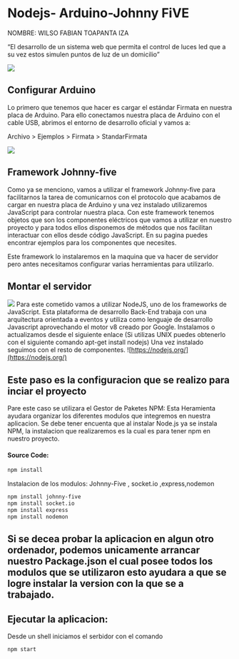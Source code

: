  # Nodejs- Arduino-Johnny FiVE
 
 NOMBRE: WILSO FABIAN TOAPANTA IZA

“El desarrollo de un sistema web que permita el control de luces led que a su vez estos simulen puntos de luz de un domicilio” 

![](https://github.com/rwaldron/johnny-five/raw/master/assets/sgier-johnny-five.png)

## Configurar Arduino
Lo primero que tenemos que hacer es cargar el estándar Firmata en nuestra placa de Arduino. Para ello conectamos nuestra placa de Arduino con el cable USB, abrimos el entorno de desarrollo oficial y vamos a:

Archivo > Ejemplos > Firmata > StandarFirmata

![](http://i0.wp.com/programarfacil.com/wp-content/uploads/2016/04/StandarFirmata.jpg?w=709)

## Framework Johnny-five
Como ya se menciono, vamos a utilizar el framework Johnny-five para facilitarnos la tarea de comunicarnos con el protocolo que acabamos de cargar en nuestra placa de Arduino y una vez instalado utilizaremos JavaScript para controlar nuestra placa. Con este framework tenemos objetos que son los componentes eléctricos que vamos a utilizar en nuestro proyecto y para todos ellos disponemos de métodos que nos facilitan interactuar con ellos desde código JavaScript. En su pagina puedes encontrar ejemplos para los componentes que necesites.

Este framework lo instalaremos en la maquina que va hacer de servidor pero antes necesitamos configurar varias herramientas para utilizarlo.

## Montar el servidor
![](https://hazelcast.org/wp-content/uploads/2016/04/nodejs-vert.png)
Para este cometido vamos a utilizar NodeJS, uno de los frameworks  de JavaScript. Esta plataforma de desarrollo Back-End trabaja con una arquitectura orientada a eventos y utiliza como lenguaje de desarrollo Javascript aprovechando el motor v8 creado por Google. Instalamos o actualizamos desde el siguiente enlace (Si utilizas UNIX puedes obtenerlo con el siguiente comando apt-get install nodejs) Una vez instalado seguimos con el resto de componentes.
![https://nodejs.org/](https://nodejs.org/)

## Este paso es la configuracion que se realizo para inciar el proyecto
Pare este caso se utilizara el Gestor de Paketes NPM: Esta Heramienta ayudara  organizar los diferentes modulos que integremos en nuestra aplicacion. Se debe tener encuenta que al instalar Node.js ya se instala NPM, la instalacion que realizaremos es la cual es para tener npm en  nuestro proyecto.
#### Source Code:

``` bash
npm install
```

Instalacion de los modulos: Johnny-Five , socket.io ,express,nodemon
``` bash
npm install johnny-five
npm install socket.io
npm install express
npm install nodemon
```
## Si se decea probar la aplicacion en algun otro ordenador, podemos unicamente arrancar nuestro Package.json el cual posee todos los modulos que se utilizaron esto ayudara a que se logre instalar la version con la que se a trabajado.

## Ejecutar la aplicacion:
Desde  un shell iniciamos el serbidor con el comando 

``` bash
npm start
```
